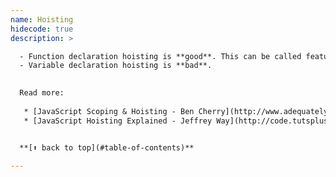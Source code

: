 ```yaml
---
name: Hoisting
hidecode: true
description: >

  - Function declaration hoisting is **good**. This can be called feature that helps readability.
  - Variable declaration hoisting is **bad**. 
  

  Read more:
    
   * [JavaScript Scoping & Hoisting - Ben Cherry](http://www.adequatelygood.com/2010/2/JavaScript-Scoping-and-Hoisting)
   * [JavaScript Hoisting Explained - Jeffrey Way](http://code.tutsplus.com/tutorials/quick-tip-javascript-hoisting-explained--net-15092)


  **[⬆ back to top](#table-of-contents)**

---
```

